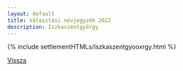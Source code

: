 ```yaml
---
layout: default
title: Választási névjegyzék 2022
description: Iszkaszentgyörgy
---
```


{% include settlementHTMLs/Iszkaszentgyooxrgy.html %}

[Vissza](./)
